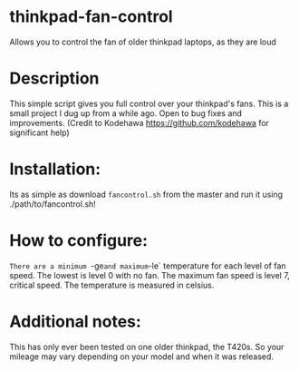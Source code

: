 # thinkpad-fan-control
Allows you to control the fan of older thinkpad laptops, as they are loud

# Description
This simple script gives you full control over your thinkpad's fans. This is a small project I dug up from a while ago. Open to bug fixes and improvements. (Credit to Kodehawa https://github.com/kodehawa for significant help)

# Installation:
Its as simple as download `fancontrol.sh` from the master and run it using ./path/to/fancontrol.sh!

# How to configure:
`There are a minimum `-ge` and maximum `-le` temperature for each level of fan speed. The lowest is level 0 with no fan. The maximum fan speed is level 7, critical speed. The temperature is measured in celsius. 

# Additional notes:
This has only ever been tested on one older thinkpad, the T420s. So your mileage may vary depending on your model and when it was released. 
